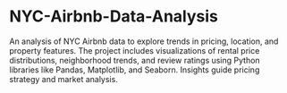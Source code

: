 # NYC-Airbnb-Data-Analysis
An analysis of NYC Airbnb data to explore trends in pricing, location, and property features. The project includes visualizations of rental price distributions, neighborhood trends, and review ratings using Python libraries like Pandas, Matplotlib, and Seaborn. Insights guide pricing strategy and market analysis.
